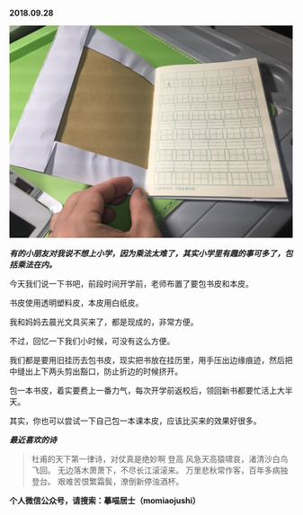 
          
            
**2018.09.28**



![](img/51001-e02808686beb5daf.JPG)




***有的小朋友对我说不想上小学，因为乘法太难了，其实小学里有趣的事可多了，包括乘法在内。***

今天我们说一下书吧，前段时间开学前，老师布置了要包书皮和本皮。

书皮使用透明塑料皮，本皮用白纸皮。

我和妈妈去晨光文具买来了，都是现成的，非常方便。

不过，回忆一下我们小时候，可没有这么方便。

我们都是要用旧挂历去包书皮，现实把书放在挂历里，用手压出边缘痕迹，然后把中缝出上下两头剪出豁口，防止折边的时候挤开。

包一本书皮，着实要费上一番力气，每次开学前返校后，领回新书都要忙活上大半天。

其实，你也可以尝试一下自己包一本课本皮，应该比买来的效果好很多。


***最近喜欢的诗***
>杜甫的天下第一律诗，对仗真是绝妙啊
登高
风急天高猿啸哀，渚清沙白鸟飞回。
无边落木萧萧下，不尽长江滚滚来。
万里悲秋常作客，百年多病独登台。
艰难苦恨繁霜鬓，潦倒新停浊酒杯。




**个人微信公众号，请搜索：摹喵居士（momiaojushi）**

          
        